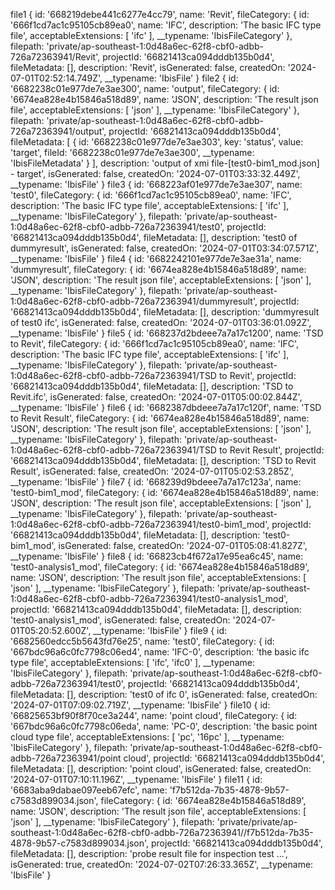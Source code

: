 file1 
  {
    id: '668219debe441c6277e4cc79',
    name: 'Revit',
    fileCategory: {
      id: '666f1cd7ac1c95105cb89ea0',
      name: 'IFC',
      description: 'The basic IFC type file',
      acceptableExtensions: [ 'ifc' ],
      __typename: 'IbisFileCategory'
    },
    filepath: 'private/ap-southeast-1:0d48a6ec-62f8-cbf0-adbb-726a72363941/Revit',
    projectId: '66821413ca094dddb135b0d4',
    fileMetadata: [],
    description: 'Revit',
    isGenerated: false,
    createdOn: '2024-07-01T02:52:14.749Z',
    __typename: 'IbisFile'
  }
file2 
  {
    id: '6682238c01e977de7e3ae300',
    name: 'output',
    fileCategory: {
      id: '6674ea828e4b15846a518d89',
      name: 'JSON',
      description: 'The result json file',
      acceptableExtensions: [ 'json' ],
      __typename: 'IbisFileCategory'
    },
    filepath: 'private/ap-southeast-1:0d48a6ec-62f8-cbf0-adbb-726a72363941/output',
    projectId: '66821413ca094dddb135b0d4',
    fileMetadata: [
      {
        id: '6682238c01e977de7e3ae303',
        key: 'status',
        value: 'target',
        fileId: '6682238c01e977de7e3ae300',
        __typename: 'IbisFileMetadata'
      }
    ],
    description: 'output of xmi file-[test0-bim1_mod.json] - target',
    isGenerated: false,
    createdOn: '2024-07-01T03:33:32.449Z',
    __typename: 'IbisFile'
  }
file3 
  {
    id: '668223af01e977de7e3ae307',
    name: 'test0',
    fileCategory: {
      id: '666f1cd7ac1c95105cb89ea0',
      name: 'IFC',
      description: 'The basic IFC type file',
      acceptableExtensions: [ 'ifc' ],
      __typename: 'IbisFileCategory'
    },
    filepath: 'private/ap-southeast-1:0d48a6ec-62f8-cbf0-adbb-726a72363941/test0',
    projectId: '66821413ca094dddb135b0d4',
    fileMetadata: [],
    description: 'test0 of dummyresult',
    isGenerated: false,
    createdOn: '2024-07-01T03:34:07.571Z',
    __typename: 'IbisFile'
  }
file4 
  {
    id: '6682242101e977de7e3ae31a',
    name: 'dummyresult',
    fileCategory: {
      id: '6674ea828e4b15846a518d89',
      name: 'JSON',
      description: 'The result json file',
      acceptableExtensions: [ 'json' ],
      __typename: 'IbisFileCategory'
    },
    filepath: 'private/ap-southeast-1:0d48a6ec-62f8-cbf0-adbb-726a72363941/dummyresult',
    projectId: '66821413ca094dddb135b0d4',
    fileMetadata: [],
    description: 'dummyresult of test0 ifc',
    isGenerated: false,
    createdOn: '2024-07-01T03:36:01.092Z',
    __typename: 'IbisFile'
  }
file5 
  {
    id: '668237d2bdeee7a7a17c1200',
    name: 'TSD to Revit',
    fileCategory: {
      id: '666f1cd7ac1c95105cb89ea0',
      name: 'IFC',
      description: 'The basic IFC type file',
      acceptableExtensions: [ 'ifc' ],
      __typename: 'IbisFileCategory'
    },
    filepath: 'private/ap-southeast-1:0d48a6ec-62f8-cbf0-adbb-726a72363941/TSD to Revit',
    projectId: '66821413ca094dddb135b0d4',
    fileMetadata: [],
    description: 'TSD to Revit.ifc',
    isGenerated: false,
    createdOn: '2024-07-01T05:00:02.844Z',
    __typename: 'IbisFile'
  }
file6 
  {
    id: '6682387dbdeee7a7a17c120f',
    name: 'TSD to Revit Result',
    fileCategory: {
      id: '6674ea828e4b15846a518d89',
      name: 'JSON',
      description: 'The result json file',
      acceptableExtensions: [ 'json' ],
      __typename: 'IbisFileCategory'
    },
    filepath: 'private/ap-southeast-1:0d48a6ec-62f8-cbf0-adbb-726a72363941/TSD to Revit Result',
    projectId: '66821413ca094dddb135b0d4',
    fileMetadata: [],
    description: 'TSD to Revit Result',
    isGenerated: false,
    createdOn: '2024-07-01T05:02:53.285Z',
    __typename: 'IbisFile'
  }
file7 
  {
    id: '668239d9bdeee7a7a17c123a',
    name: 'test0-bim1_mod',
    fileCategory: {
      id: '6674ea828e4b15846a518d89',
      name: 'JSON',
      description: 'The result json file',
      acceptableExtensions: [ 'json' ],
      __typename: 'IbisFileCategory'
    },
    filepath: 'private/ap-southeast-1:0d48a6ec-62f8-cbf0-adbb-726a72363941/test0-bim1_mod',
    projectId: '66821413ca094dddb135b0d4',
    fileMetadata: [],
    description: 'test0-bim1_mod',
    isGenerated: false,
    createdOn: '2024-07-01T05:08:41.827Z',
    __typename: 'IbisFile'
  }
file8 {
  id: '66823cb4f672a17e95ea6c45',
  name: 'test0-analysis1_mod',
  fileCategory: {
    id: '6674ea828e4b15846a518d89',
    name: 'JSON',
    description: 'The result json file',
    acceptableExtensions: [ 'json' ],
    __typename: 'IbisFileCategory'
  },
  filepath: 'private/ap-southeast-1:0d48a6ec-62f8-cbf0-adbb-726a72363941/test0-analysis1_mod',
  projectId: '66821413ca094dddb135b0d4',
  fileMetadata: [],
  description: 'test0-analysis1_mod',
  isGenerated: false,
  createdOn: '2024-07-01T05:20:52.600Z',
  __typename: 'IbisFile'
}
file9 {
  id: '6682560edcc5b5643fd76e25',
  name: 'test0',
  fileCategory: {
    id: '667bdc96a6c0fc7798c06ed4',
    name: 'IFC-0',
    description: 'the basic ifc type file',
    acceptableExtensions: [ 'ifc', 'ifc0' ],
    __typename: 'IbisFileCategory'
  },
  filepath: 'private/ap-southeast-1:0d48a6ec-62f8-cbf0-adbb-726a72363941/test0',
  projectId: '66821413ca094dddb135b0d4',
  fileMetadata: [],
  description: 'test0 of ifc 0',
  isGenerated: false,
  createdOn: '2024-07-01T07:09:02.719Z',
  __typename: 'IbisFile'
}
file10 {
  id: '66825653bf90f8f70ce3a244',
  name: 'point cloud',
  fileCategory: {
    id: '667bdc96a6c0fc7798c06eda',
    name: 'PC-0',
    description: 'the basic point cloud type file',
    acceptableExtensions: [ 'pc', '16pc' ],
    __typename: 'IbisFileCategory'
  },
  filepath: 'private/ap-southeast-1:0d48a6ec-62f8-cbf0-adbb-726a72363941/point cloud',
  projectId: '66821413ca094dddb135b0d4',
  fileMetadata: [],
  description: 'point cloud',
  isGenerated: false,
  createdOn: '2024-07-01T07:10:11.196Z',
  __typename: 'IbisFile'
}
file11 {
  id: '6683aba9dabae097eeb67efc',
  name: 'f7b512da-7b35-4878-9b57-c7583d899034.json',
  fileCategory: {
    id: '6674ea828e4b15846a518d89',
    name: 'JSON',
    description: 'The result json file',
    acceptableExtensions: [ 'json' ],
    __typename: 'IbisFileCategory'
  },
  filepath: 'private/private/ap-southeast-1:0d48a6ec-62f8-cbf0-adbb-726a72363941//f7b512da-7b35-4878-9b57-c7583d899034.json',
  projectId: '66821413ca094dddb135b0d4',
  fileMetadata: [],
  description: 'probe result file for inspection test ...',
  isGenerated: true,
  createdOn: '2024-07-02T07:26:33.365Z',
  __typename: 'IbisFile'
}
